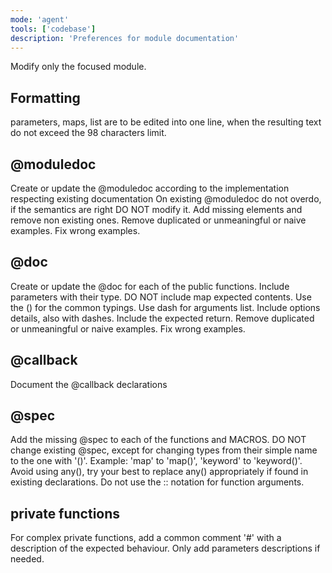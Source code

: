 ```yaml
---
mode: 'agent'
tools: ['codebase']
description: 'Preferences for module documentation'
---
```

Modify only the focused module.

## Formatting
parameters, maps, list are to be edited into one line, when the resulting text do not exceed the 98 characters limit.

## @moduledoc
Create or update the @moduledoc according to the implementation respecting existing documentation
On existing @moduledoc do not overdo, if the semantics are right DO NOT modify it.
Add missing elements and remove non existing ones.
Remove duplicated or unmeaningful or naive examples.
Fix wrong examples.

## @doc
Create or update the @doc for each of the public functions.
Include parameters with their type. DO NOT include map expected contents.
Use the () for the common typings.
Use dash for arguments list.
Include options details, also with dashes.
Include the expected return.
Remove duplicated or unmeaningful or naive examples.
Fix wrong examples.

## @callback
Document the @callback declarations

## @spec
Add the missing @spec to each of the functions and MACROS. 
DO NOT change existing @spec, except for changing types from their simple name to the one with '()'. Example: 'map' to 'map()', 'keyword' to 'keyword()'.
Avoid using any(), try your best to replace any() appropriately if found in existing declarations.
Do not use the :: notation for function arguments.

## private functions
For complex private functions, add a common comment '#' with a description of the expected behaviour.
Only add parameters descriptions if needed.



